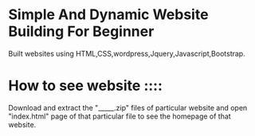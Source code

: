 
# Simple And Dynamic Website Building For Beginner


Built websites using HTML,CSS,wordpress,Jquery,Javascript,Bootstrap.

# How to see website ::::

Download and extract the "_____.zip" files of particular website and open "index.html" page of that particular file to see the homepage of that website.
